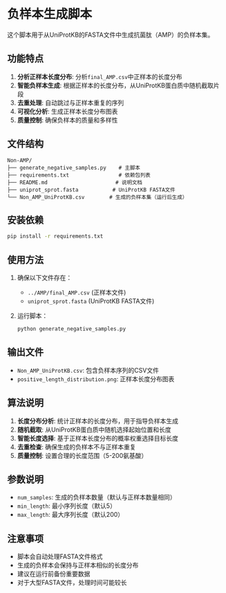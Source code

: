 # 负样本生成脚本

这个脚本用于从UniProtKB的FASTA文件中生成抗菌肽（AMP）的负样本集。

## 功能特点

1. **分析正样本长度分布**: 分析`final_AMP.csv`中正样本的长度分布
2. **智能负样本生成**: 根据正样本的长度分布，从UniProtKB蛋白质中随机截取片段
3. **去重处理**: 自动跳过与正样本重复的序列
4. **可视化分析**: 生成正样本长度分布图表
5. **质量控制**: 确保负样本的质量和多样性

## 文件结构

```
Non-AMP/
├── generate_negative_samples.py    # 主脚本
├── requirements.txt                # 依赖包列表
├── README.md                      # 说明文档
├── uniprot_sprot.fasta           # UniProtKB FASTA文件
└── Non_AMP_UniProtKB.csv        # 生成的负样本集（运行后生成）
```

## 安装依赖

```bash
pip install -r requirements.txt
```

## 使用方法

1. 确保以下文件存在：
   - `../AMP/final_AMP.csv` (正样本文件)
   - `uniprot_sprot.fasta` (UniProtKB FASTA文件)

2. 运行脚本：
   ```bash
   python generate_negative_samples.py
   ```

## 输出文件

- `Non_AMP_UniProtKB.csv`: 包含负样本序列的CSV文件
- `positive_length_distribution.png`: 正样本长度分布图表

## 算法说明

1. **长度分布分析**: 统计正样本的长度分布，用于指导负样本生成
2. **随机截取**: 从UniProtKB蛋白质中随机选择起始位置和长度
3. **智能长度选择**: 基于正样本长度分布的概率权重选择目标长度
4. **去重检查**: 确保生成的负样本不与正样本重复
5. **质量控制**: 设置合理的长度范围（5-200氨基酸）

## 参数说明

- `num_samples`: 生成的负样本数量（默认与正样本数量相同）
- `min_length`: 最小序列长度（默认5）
- `max_length`: 最大序列长度（默认200）

## 注意事项

- 脚本会自动处理FASTA文件格式
- 生成的负样本会保持与正样本相似的长度分布
- 建议在运行前备份重要数据
- 对于大型FASTA文件，处理时间可能较长
